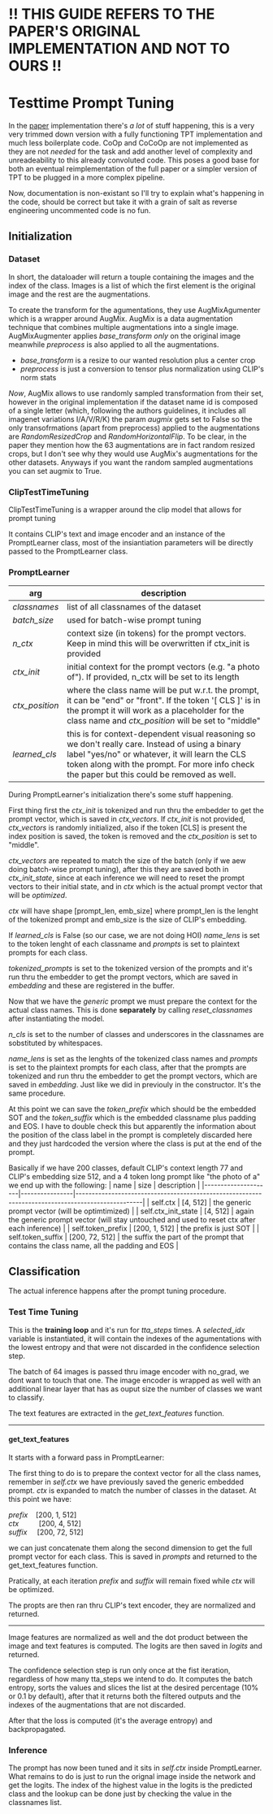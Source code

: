 # !! THIS GUIDE REFERS TO THE PAPER'S ORIGINAL IMPLEMENTATION AND NOT TO OURS !!

# Testtime Prompt Tuning



In the [paper](https://arxiv.org/pdf/2209.07511.pdf) implementation there's *a lot* of stuff happening, this is a very very trimmed down version with a fully functioning TPT implementation and much less boilerplate code. CoOp and CoCoOp are not implemented as they are not *needed* for the task and add another level of complexity and unreadeability to this already convoluted code. This poses a good base for both an eventual reimplementation of the full paper or a simpler version of TPT to be plugged in a more complex pipeline.

Now, documentation is non-existant so I'll try to explain what's happening in the code, should be correct but take it with a grain of salt as reverse engineering uncommented code is no fun.



## Initialization

### Dataset

In short, the dataloader will return a touple containing the images and the index of the class. Images is a list of which the first element is the original image and the rest are the augmentations. 

To create the transform for the agumentations, they use AugMixAgumenter which is a wrapper around AugMix. AugMix is a data augmentation technique that combines multiple augmentations into a single image. AugMixAugmenter applies *base_transform* *only* on the original image meanwhile *preprocess* is also applied to all the augmentations. 

- *base_transform* is a resize to our wanted resolution plus a center crop
- *preprocess* is just a conversion to tensor plus normalization using CLIP's norm stats

*Now*, AugMix allows to use randomly sampled transformation from their set, however in the original implementation if the dataset name id is composed of a single letter (which, following the authors guidelines, it includes all imagenet variations I/A/V/R/K) the param *augmix* gets set to False so the only transofrmations (apart from preprocess) applied to the augmentations are *RandomResizedCrop* and *RandomHorizontalFlip*. To be clear, in the paper they mention how the 63 augmentations are in fact random resized crops, but I don't see why they would use AugMix's augmentations for the other datasets. Anyways if you want the random sampled augmentations you can set augmix to True.

### ClipTestTimeTuning

ClipTestTimeTuning is a wrapper around the clip model that allows for prompt tuning

It contains CLIP's text and image encoder and an instance of the PromptLearner class, most of the insiantiation parameters will be directly passed to the PromptLearner class.

### PromptLearner
| arg          | description                                                                                                                                                                                                                                     |
|--------------|-------------------------------------------------------------------------------------------------------------------------------------------------------------------------------------------------------------------------------------------------|
| *classnames*   | list of all classnames of the dataset                                                                                                                                                                                                           |
| *batch_size*   | used for batch-wise prompt tuning                                                                                                                                                                                                               |
| *n_ctx*        | context size (in tokens) for the prompt vectors. Keep in mind this will be overwritten if ctx_init is provided                                                                                                                                  |
| *ctx_init*     | initial context for the prompt vectors (e.g. "a photo of"). If provided, n_ctx will be set to its length                                                                                                                                        |
| *ctx_position* | where the class name will be put w.r.t. the prompt, it can be "end" or "front". If the token '[ CLS ]' is in the prompt it will work as a placeholder for the class name and *ctx_position* will be set to "middle"                                                                |
| *learned_cls*  | this is for context-dependent visual reasoning so we don't really care. Instead of using a binary label "yes/no" or whatever, it will learn the CLS token along with the prompt. For more info check the paper but this could be removed as well. |

During PromptLearner's initialization there's some stuff happening.

First thing first the *ctx_init* is tokenized and run thru the embedder to get the prompt vector, which is saved in *ctx_vectors*. If *ctx_init* is not provided, *ctx_vectors* is randomly initialized, also if the token [CLS] is present the index position is saved, the token is removed and the *ctx_position* is set to "middle".

*ctx_vectors* are repeated to match the size of the batch (only if we aew doing batch-wise prompt tuning), after this they are saved both in *ctx_init_state*, since at each inference we will need to reset the prompt vectors to their initial state, and in *ctx* which is the actual prompt vector that will be *optimized*.

*ctx* will have shape [prompt_len, emb_size] where prompt_len is the lenght of the tokenized prompt and emb_size is the size of CLIP's embedding.

If *learned_cls* is False (so our case, we are not doing HOI) *name_lens* is set to the token lenght of each classname and *prompts* is set to plaintext prompts for each class.

*tokenized_prompts* is set to the tokenized version of the prompts and it's run thru the embedder to get the prompt vectors, which are saved in *embedding* and these are registered in the buffer. 

Now that we have the *generic* prompt we must prepare the context for the actual class names. This is done **separately** by calling *reset_classnames* after instantiating the model.

*n_cls* is set to the number of classes and underscores in the classnames are sobstituted by whitespaces.

*name_lens* is set as the lenghts of the tokenized class names and *prompts* is set to the plaintext prompts for each class, after that the prompts are tokenized and run thru the embedder to get the prompt vectors, which are saved in *embedding*. Just like we did in previouly in the constructor. It's the same procedure.

At this point we can save the *token_prefix* which should be the embedded SOT and the *token_suffix* which is the embedded classname plus padding and EOS. I have to double check this but apparently the information about the position of the class label in the prompt is completely discarded here and they just hardcoded the version where the class is put at the end of the prompt.

Basically if we have 200 classes, default CLIP's context length 77 and CLIP's embedding size 512, and a 4 token long prompt like "the photo of a" we end up with the following:
| name                | size           | description                                                                                      |
|---------------------|----------------|--------------------------------------------------------------------------------------------------|
| self.ctx            | [4, 512]       | the generic prompt vector (will be optimtimized)                                                 |
| self.ctx_init_state | [4, 512]       | again the generic prompt vector (will stay untouched and used to reset ctx after each inference) |
| self.token_prefix   | [200, 1, 512]  | the prefix is just SOT                                                                           |
| self.token_suffix   | [200, 72, 512] | the suffix the part of the prompt that contains the class name, all the padding and EOS          |



## Classification

The actual inference happens after the prompt tuning procedure.

### Test Time Tuning

This is the **training loop** and it's run for *tta_steps* times. A *selected_idx* variable is instantiated, it will contain the indexes of the agumentations with the lowest entropy and that were not discarded in the confidence selection step.

The batch of 64 images is passed thru image encoder with no_grad, we dont want to touch that one. The image encoder is wrapped as well with an additional linear layer that has as ouput size the number of classes we want to classify. 

The text features are extracted in the *get_text_features* function.

------------------------------------

#### get_text_features
It starts with a forward pass in PromptLearner: 

The first thing to do is to prepare the context vector for all the class names, remember in *self.ctx* we have previously saved the generic embedded prompt. *ctx* is expanded to match the number of classes in the dataset. At this point we have:

*prefix*&nbsp;&nbsp;&nbsp; [200, 1, 512]\
*ctx*&nbsp;&nbsp;&nbsp;&nbsp;&nbsp;&nbsp;&nbsp;&nbsp;&nbsp; [200, 4, 512]\
*suffix*&nbsp;&nbsp;&nbsp;&nbsp; [200, 72, 512]

we can just concatenate them along the second dimension to get the full prompt vector for each class. This is saved in *prompts* and returned to the get_text_features function.

Pratically, at each iteration *prefix* and *suffix* will remain fixed while *ctx* will be optimized.


The propts are then ran thru CLIP's text encoder, they are normalized and returned.

------------------------------------

Image features are normalized as well and the dot product between the image and text features is computed. The logits are then saved in *logits* and returned.

The confidence selection step is run only once at the fist iteration, regardless of how many tta_steps we intend to do. It computes the batch entropy, sorts the values and slices the list at the desired percentage (10% or 0.1 by default), after that it returns both the filtered outputs and the indexes of the augmentations that are not discarded.

After that the loss is computed (it's the average entropy) and backpropagated.

### Inference

The prompt has now been tuned and it sits in *self.ctx* inside PromptLearner. What remains to do is just to run the orignal image inside the network and get the logits. The index of the highest value in the logits is the predicted class and the lookup can be done just by checking the value in the classnames list.